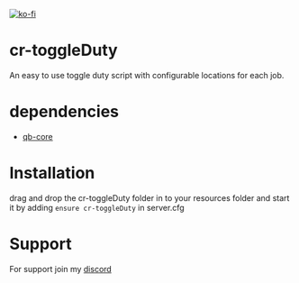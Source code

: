 [![ko-fi](https://ko-fi.com/img/githubbutton_sm.svg)](https://ko-fi.com/X8X0KDPJQ)
# cr-toggleDuty

An easy to use toggle duty script with configurable locations for each job.

# dependencies

- [qb-core](https://github.com/qbcore-framework/qb-core)

# Installation

drag and drop the cr-toggleDuty folder in to your resources folder and start it by adding `ensure cr-toggleDuty` in server.cfg

# Support

For support join my [discord](https://discord.gg/feS9hMUPuf)
